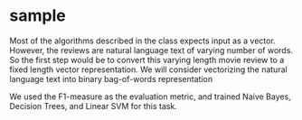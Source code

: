 # sample
<p>Most of the algorithms described in the class expects input as a vector. However, the reviews are natural language text of varying number of words. So the first step would be to convert this varying length movie review to a fixed length vector representation. We will consider vectorizing the natural language text into binary bag-of-words representation
<p>We used the F1-measure as the evaluation metric, and trained Naive Bayes, Decision Trees, and Linear SVM for this task.
